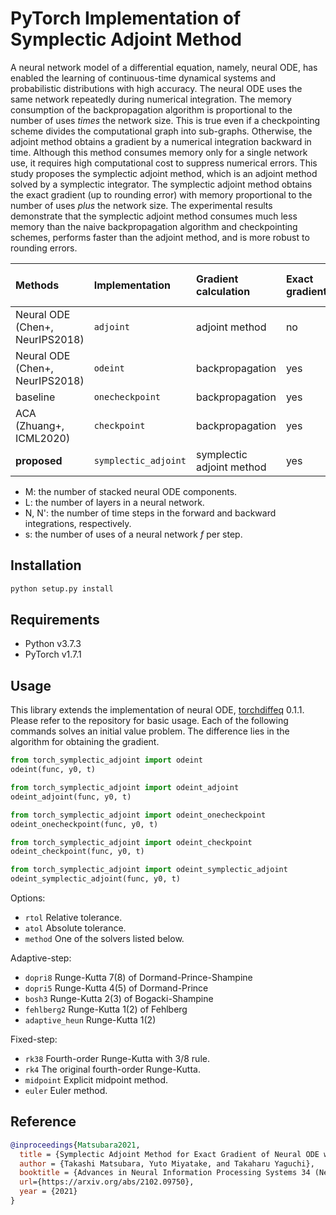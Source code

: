 # PyTorch Implementation of Symplectic Adjoint Method

A neural network model of a differential equation, namely, neural ODE, has enabled the learning of continuous-time dynamical systems and probabilistic distributions with high accuracy. The neural ODE uses the same network repeatedly during numerical integration. The memory consumption of the backpropagation algorithm is proportional to the number of uses *times* the network size. This is true even if a checkpointing scheme divides the computational graph into sub-graphs. Otherwise, the adjoint method obtains a gradient by a numerical integration backward in time. Although this method consumes memory only for a single network use, it requires high computational cost to suppress numerical errors. This study proposes the symplectic adjoint method, which is an adjoint method solved by a symplectic integrator. The symplectic adjoint method obtains the exact gradient (up to rounding error) with memory proportional to the number of uses *plus* the network size. The experimental results demonstrate that the symplectic adjoint method consumes much less memory than the naive backpropagation algorithm and checkpointing schemes, performs faster than the adjoint method, and is more robust to rounding errors.

| Methods                         | Implementation       | Gradient calculation      | Exact gradient | Memory for checkpoints | Memory for backprop. | Computational Cost |
| :------------------------------ | :------------------- | :------------------------ | :------------- | :--------------------- | -------------------- | ------------------ |
| Neural ODE (Chen+, NeurIPS2018) | `adjoint`            | adjoint method            | no             | O(M)                   | O(L)                 | O((N+2N')sLM)      |
| Neural ODE (Chen+, NeurIPS2018) | `odeint`             | backpropagation           | yes            | ---                    | O(NsLM)              | O(2NsLM)           |
| baseline                        | `onecheckpoint`      | backpropagation           | yes            | O(M)                   | O(NsL)               | O(3NsLM)           |
| ACA (Zhuang+, ICML2020)         | `checkpoint`         | backpropagation           | yes            | O(MN)                  | O(sL)                | O(3NsLM)           |
| **proposed**                    | `symplectic_adjoint` | symplectic adjoint method | yes            | O(MN+s)                | O(L)                 | O(4NsLM)           |

- M: the number of stacked neural ODE components.
- L: the number of layers in a neural network.
- N, N': the number of time steps in the forward and backward integrations, respectively.
- s: the number of uses of a neural network $f$ per step.

## Installation

```bash
python setup.py install
```

## Requirements

- Python v3.7.3
- PyTorch v1.7.1

## Usage

This library extends the implementation of neural ODE, [torchdiffeq](https://github.com/rtqichen/torchdiffeq) 0.1.1. Please refer to the repository for basic usage. Each of the following commands solves an initial value problem. The difference lies in the algorithm for obtaining the gradient.

```python
from torch_symplectic_adjoint import odeint
odeint(func, y0, t)

from torch_symplectic_adjoint import odeint_adjoint
odeint_adjoint(func, y0, t)

from torch_symplectic_adjoint import odeint_onecheckpoint
odeint_onecheckpoint(func, y0, t)

from torch_symplectic_adjoint import odeint_checkpoint
odeint_checkpoint(func, y0, t)

from torch_symplectic_adjoint import odeint_symplectic_adjoint
odeint_symplectic_adjoint(func, y0, t)
```

Options:

- `rtol` Relative tolerance.
- `atol` Absolute tolerance.
- `method` One of the solvers listed below.

Adaptive-step:

- `dopri8` Runge-Kutta 7(8) of Dormand-Prince-Shampine
- `dopri5` Runge-Kutta 4(5) of Dormand-Prince
- `bosh3` Runge-Kutta 2(3) of Bogacki-Shampine
- `fehlberg2` Runge-Kutta 1(2) of Fehlberg
- `adaptive_heun` Runge-Kutta 1(2)

Fixed-step:

- `rk38` Fourth-order Runge-Kutta with 3/8 rule.
- `rk4` The original fourth-order Runge-Kutta.
- `midpoint` Explicit midpoint method.
- `euler` Euler method.

## Reference

```bibtex
@inproceedings{Matsubara2021,
  title = {Symplectic Adjoint Method for Exact Gradient of Neural ODE with Minimal Memory},
  author = {Takashi Matsubara, Yuto Miyatake, and Takaharu Yaguchi},
  booktitle = {Advances in Neural Information Processing Systems 34 (NeurIPS2021)},
  url={https://arxiv.org/abs/2102.09750},
  year = {2021}
}
```